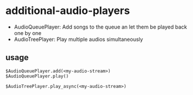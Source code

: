 # additional-audio-players

- AudioQueuePlayer: Add songs to the queue an let them be played back one by one
- AudioTreePlayer: Play multiple audios simultaneously 

## usage

```gdscript
$AudioQueuePlayer.add(<my-audio-stream>)
$AudioQueuePlayer.play()

$AudioTreePlayer.play_async(<my-audio-stream>)
```

